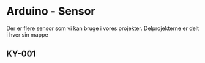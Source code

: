 # Arduino - Sensor

Der er flere sensor som vi kan bruge i vores projekter. Delprojekterne er delt i hver sin mappe

## KY-001

